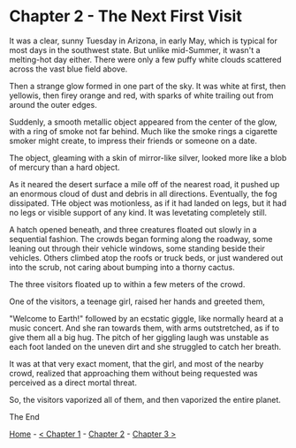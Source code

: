 # Chapter 2 - The Next First Visit

It was a clear, sunny Tuesday in Arizona, in early May, which is typical for most days in the southwest state. But unlike mid-Summer, it wasn't a melting-hot day either. There were only a few puffy white clouds scattered across the vast blue field above.

Then a strange glow formed in one part of the sky. It was white at first, then yellowis, then firey orange and red, with sparks of white trailing out from around the outer edges.

Suddenly, a smooth metallic object appeared from the center of the glow, with a ring of smoke not far behind. Much like the smoke rings a cigarette smoker might create, to impress their friends or someone on a date.

The object, gleaming with a skin of mirror-like silver, looked more like a blob of mercury than a hard object.

As it neared the desert surface a mile off of the nearest road, it pushed up an enormous cloud of dust and debris in all directions. Eventually, the fog dissipated. THe object was motionless, as if it had landed on legs, but it had no legs or visible support of any kind. It was levetating completely still.

A hatch opened beneath, and three creatures floated out slowly in a sequential fashion. The crowds began forming along the roadway, some leaning out through their vehicle windows, some standing beside their vehicles. Others climbed atop the roofs or truck beds, or just wandered out into the scrub, not caring about bumping into a thorny cactus.

The three visitors floated up to within a few meters of the crowd.

One of the visitors, a teenage girl, raised her hands and greeted them,

"Welcome to Earth!" followed by an ecstatic giggle, like normally heard at a music concert. And she ran towards them, with arms outstretched, as if to give them all a big hug. The pitch of her giggling laugh was unstable as each foot landed on the uneven dirt and she struggled to catch her breath.

It was at that very exact moment, that the girl, and most of the nearby crowd, realized that approaching them without being requested was perceived as a direct mortal threat.

So, the visitors vaporized all of them, and then vaporized the entire planet.

The End


[Home](https://github.com/Skatterbrainz/WelcomeToEarth/blob/main/README.md) - [< Chapter 1](https://github.com/Skatterbrainz/WelcomeToEarth/blob/main/chapter1.md) - [Chapter 2](https://github.com/Skatterbrainz/WelcomeToEarth/blob/main/chapter2.md) - [Chapter 3 >](https://github.com/Skatterbrainz/WelcomeToEarth/blob/main/chapter3.md)
